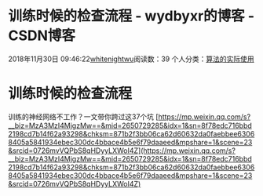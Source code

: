 # 训练时候的检查流程 - wydbyxr的博客 - CSDN博客
2018年11月30日 09:46:22[whitenightwu](https://me.csdn.net/wydbyxr)阅读数：39
个人分类：[算法的实际使用](https://blog.csdn.net/wydbyxr/article/category/8463718)
# 训练时候的检查流程
训练的神经网络不工作？一文带你跨过这37个坑
[https://mp.weixin.qq.com/s?__biz=MzA3MzI4MjgzMw==&mid=2650729285&idx=1&sn=8f78edc716bbd2198cd7b14f62a93298&chksm=871b2f3bb06ca62d60632da0faebbee63068405a5841934ebec300dc4bbace4b5e6f79daaeed&mpshare=1&scene=23&srcid=0726mvVQPbS8qHDyyLXWoI4Z](https://mp.weixin.qq.com/s?__biz=MzA3MzI4MjgzMw==&mid=2650729285&idx=1&sn=8f78edc716bbd2198cd7b14f62a93298&chksm=871b2f3bb06ca62d60632da0faebbee63068405a5841934ebec300dc4bbace4b5e6f79daaeed&mpshare=1&scene=23&srcid=0726mvVQPbS8qHDyyLXWoI4Z)
